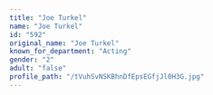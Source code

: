 ```yaml
---
title: "Joe Turkel"
name: "Joe Turkel"
id: "592"
original_name: "Joe Turkel"
known_for_department: "Acting"
gender: "2"
adult: "false"
profile_path: "/tVuhSvNSKBhnDfEpsEGfjJl0H3G.jpg"
---
```

